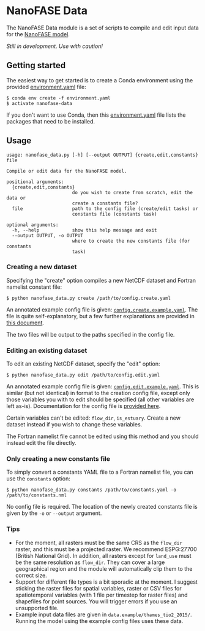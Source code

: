 # NanoFASE Data

The NanoFASE Data module is a set of scripts to compile and edit input data for the [NanoFASE model](https://github.com/nerc-ceh/nanofase).

*Still in development. Use with caution!*

## Getting started

The easiest way to get started is to create a Conda environment using the provided [environment.yaml](./environment.yaml) file:

```shell script
$ conda env create -f environment.yaml
$ activate nanofase-data
```

If you don't want to use Conda, then this [environment.yaml](./environment.yaml) file lists the packages that need to be installed.

## Usage

```
usage: nanofase_data.py [-h] [--output OUTPUT] {create,edit,constants} file

Compile or edit data for the NanoFASE model.

positional arguments:
  {create,edit,constants}
                        do you wish to create from scratch, edit the data or
                        create a constants file?
  file                  path to the config file (create/edit tasks) or
                        constants file (constants task)

optional arguments:
  -h, --help            show this help message and exit
  --output OUTPUT, -o OUTPUT
                        where to create the new constants file (for constants
                        task)
```

### Creating a new dataset

Specifying the "create" option compiles a new NetCDF dataset and Fortran namelist constant file:

```shell script
$ python nanofase_data.py create /path/to/config.create.yaml
```

An annotated example config file is given: [`config.create.example.yaml`](config.create.example.yaml). The file is quite self-explanatory, but a few further explanations are provided in [this document](docs/config.md).

The two files will be output to the paths specified in the config file.

### Editing an existing dataset

To edit an existing NetCDF dataset, specify the "edit" option:

```shell script
$ python nanofase_data.py edit /path/to/config.edit.yaml
```

An annotated example config file is given: [`config.edit.example.yaml`](config.edit.example.yaml). This is similar (but not identical) in format to the creation config file, except only those variables you with to edit should be specified (all other variables are left as-is). Documentation for the config file is [provided here](docs/config.md).

Certain variables can't be edited: `flow_dir`, `is_estuary`. Create a new dataset instead if you wish to change these variables.

The Fortran namelist file cannot be edited using this method and you should instead edit the file directly.

### Only creating a new constants file

To simply convert a constants YAML file to a Fortran namelist file, you can use the `constants` option:

```shell script
$ python nanofase_data.py constants /path/to/constants.yaml -o /path/to/constants.nml
```

No config file is required. The location of the newly created constants file is given by the `-o` or `--output` argument.

### Tips
- For the moment, all rasters must be the same CRS as the `flow_dir` raster, and this must be a projected raster. We recommend ESPG:27700 (British National Grid). In addition, all rasters except for `land_use` must be the same resolution as `flow_dir`. They can cover a large geographical region and the module will automatically clip them to the correct size.
- Support for different file types is a bit sporadic at the moment. I suggest sticking the raster files for spatial variables, raster or CSV files for spatiotemporal variables (with 1 file per timestep for raster files) and shapefiles for point sources. You will trigger errors if you use an unsupported file.
- Example input data files are given in `data.example/thames_tio2_2015/`. Running the model using the example config files uses these data. 